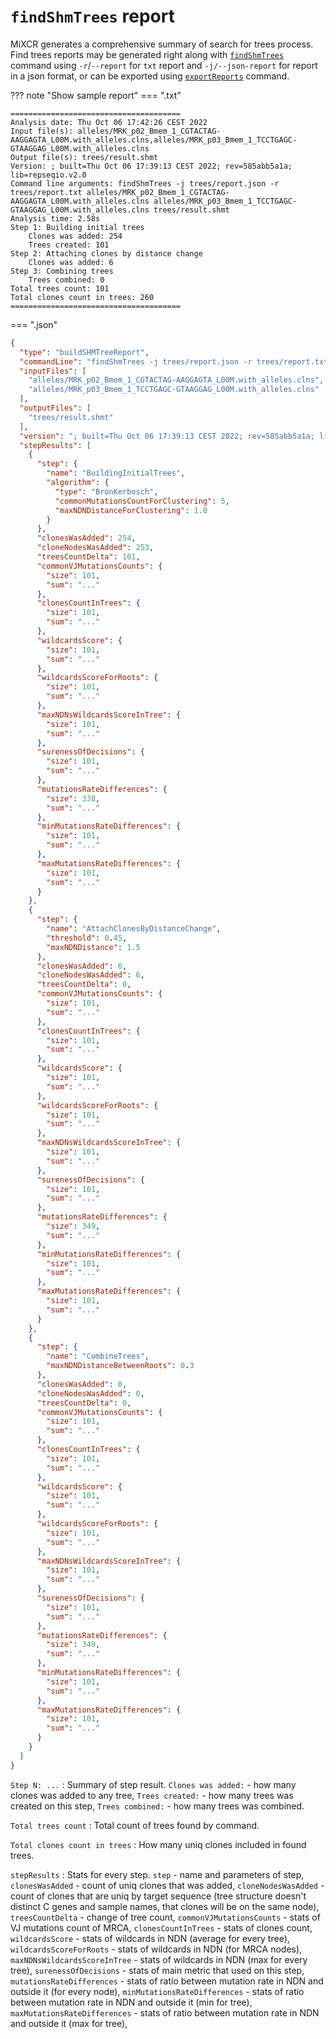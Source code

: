 # `findShmTrees` report

MiXCR generates a comprehensive summary of search for trees process. Find trees reports may be generated right along with [`findShmTrees`](./mixcr-findShmTrees.md) command using `-r`/`--report` for `txt` report and `-j/--json-report` for report in a json format, or can be exported using [`exportReports`](./mixcr-exportReports.md) command.

??? note "Show sample report"
=== ".txt"
```
======================================
Analysis date: Thu Oct 06 17:42:26 CEST 2022
Input file(s): alleles/MRK_p02_Bmem_1_CGTACTAG-AAGGAGTA_L00M.with_alleles.clns,alleles/MRK_p03_Bmem_1_TCCTGAGC-GTAAGGAG_L00M.with_alleles.clns
Output file(s): trees/result.shmt
Version: ; built=Thu Oct 06 17:39:13 CEST 2022; rev=585abb5a1a; lib=repseqio.v2.0
Command line arguments: findShmTrees -j trees/report.json -r trees/report.txt alleles/MRK_p02_Bmem_1_CGTACTAG-AAGGAGTA_L00M.with_alleles.clns alleles/MRK_p03_Bmem_1_TCCTGAGC-GTAAGGAG_L00M.with_alleles.clns trees/result.shmt
Analysis time: 2.58s
Step 1: Building initial trees
	Clones was added: 254
	Trees created: 101
Step 2: Attaching clones by distance change
	Clones was added: 6
Step 3: Combining trees
	Trees combined: 0
Total trees count: 101
Total clones count in trees: 260
======================================
```
=== ".json"
```json
{
  "type": "buildSHMTreeReport",
  "commandLine": "findShmTrees -j trees/report.json -r trees/report.txt alleles/MRK_p02_Bmem_1_CGTACTAG-AAGGAGTA_L00M.with_alleles.clns alleles/MRK_p03_Bmem_1_TCCTGAGC-GTAAGGAG_L00M.with_alleles.clns trees/result.shmt",
  "inputFiles": [
    "alleles/MRK_p02_Bmem_1_CGTACTAG-AAGGAGTA_L00M.with_alleles.clns",
    "alleles/MRK_p03_Bmem_1_TCCTGAGC-GTAAGGAG_L00M.with_alleles.clns"
  ],
  "outputFiles": [
    "trees/result.shmt"
  ],
  "version": "; built=Thu Oct 06 17:39:13 CEST 2022; rev=585abb5a1a; lib=repseqio.v2.0",
  "stepResults": [
    {
      "step": {
        "name": "BuildingInitialTrees",
        "algorithm": {
          "type": "BronKerbosch",
          "commonMutationsCountForClustering": 5,
          "maxNDNDistanceForClustering": 1.0
        }
      },
      "clonesWasAdded": 254,
      "cloneNodesWasAdded": 253,
      "treesCountDelta": 101,
      "commonVJMutationsCounts": {
        "size": 101,
        "sum": "..."
      },
      "clonesCountInTrees": {
        "size": 101,
        "sum": "..."
      },
      "wildcardsScore": {
        "size": 101,
        "sum": "..."
      },
      "wildcardsScoreForRoots": {
        "size": 101,
        "sum": "..."
      },
      "maxNDNsWildcardsScoreInTree": {
        "size": 101,
        "sum": "..."
      },
      "surenessOfDecisions": {
        "size": 101,
        "sum": "..."
      },
      "mutationsRateDifferences": {
        "size": 338,
        "sum": "..."
      },
      "minMutationsRateDifferences": {
        "size": 101,
        "sum": "..."
      },
      "maxMutationsRateDifferences": {
        "size": 101,
        "sum": "..."
      }
    },
    {
      "step": {
        "name": "AttachClonesByDistanceChange",
        "threshold": 0.45,
        "maxNDNDistance": 1.5
      },
      "clonesWasAdded": 6,
      "cloneNodesWasAdded": 6,
      "treesCountDelta": 0,
      "commonVJMutationsCounts": {
        "size": 101,
        "sum": "..."
      },
      "clonesCountInTrees": {
        "size": 101,
        "sum": "..."
      },
      "wildcardsScore": {
        "size": 101,
        "sum": "..."
      },
      "wildcardsScoreForRoots": {
        "size": 101,
        "sum": "..."
      },
      "maxNDNsWildcardsScoreInTree": {
        "size": 101,
        "sum": "..."
      },
      "surenessOfDecisions": {
        "size": 101,
        "sum": "..."
      },
      "mutationsRateDifferences": {
        "size": 349,
        "sum": "..."
      },
      "minMutationsRateDifferences": {
        "size": 101,
        "sum": "..."
      },
      "maxMutationsRateDifferences": {
        "size": 101,
        "sum": "..."
      }
    },
    {
      "step": {
        "name": "CombineTrees",
        "maxNDNDistanceBetweenRoots": 0.3
      },
      "clonesWasAdded": 0,
      "cloneNodesWasAdded": 0,
      "treesCountDelta": 0,
      "commonVJMutationsCounts": {
        "size": 101,
        "sum": "..."
      },
      "clonesCountInTrees": {
        "size": 101,
        "sum": "..."
      },
      "wildcardsScore": {
        "size": 101,
        "sum": "..."
      },
      "wildcardsScoreForRoots": {
        "size": 101,
        "sum": "..."
      },
      "maxNDNsWildcardsScoreInTree": {
        "size": 101,
        "sum": "..."
      },
      "surenessOfDecisions": {
        "size": 101,
        "sum": "..."
      },
      "mutationsRateDifferences": {
        "size": 349,
        "sum": "..."
      },
      "minMutationsRateDifferences": {
        "size": 101,
        "sum": "..."
      },
      "maxMutationsRateDifferences": {
        "size": 101,
        "sum": "..."
      }
    }
  ]
}
```

`Step N: ...`
: Summary of step result. `Clones was added:` - how many clones was added to any tree, `Trees created:` - how many trees was created on this step, `Trees combined:` - how many trees was combined.

`Total trees count`
: Total count of trees found by command.

`Total clones count in trees`
: How many uniq clones included in found trees.

`stepResults`
: Stats for every step. `step` - name and parameters of step, `clonesWasAdded` - count of uniq clones that was added, `cloneNodesWasAdded` - count of clones that are uniq by target sequence (tree structure doesn't distinct C genes and sample names, that clones will be on the same node), `treesCountDelta` - change of tree count, `commonVJMutationsCounts` - stats of VJ mutations count of MRCA, `clonesCountInTrees` - stats of clones count, `wildcardsScore` - stats of wildcards in NDN (average for every tree), `wildcardsScoreForRoots` - stats of wildcards in NDN (for MRCA nodes), `maxNDNsWildcardsScoreInTree` - stats of wildcards in NDN (max for every tree), `surenessOfDecisions` - stats of main metric that used on this step, `mutationsRateDifferences` - stats of ratio between mutation rate in NDN and outside it (for every node), `minMutationsRateDifferences` - stats of ratio between mutation rate in NDN and outside it (min for tree), `maxMutationsRateDifferences` - stats of ratio between mutation rate in NDN and outside it (max for tree), 
